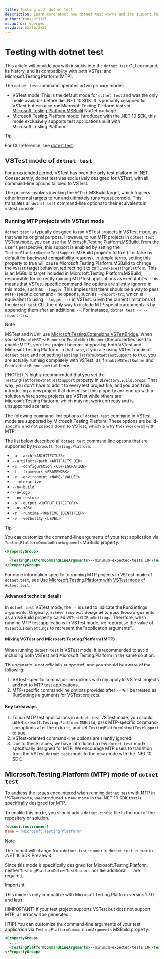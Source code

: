 ```yaml
---
title: Testing with dotnet test
description: Learn more about how dotnet test works and its support for VSTest and Microsoft.Testing.Platform (MTP)
author: Youssef1313
ms.author: ygerges
ms.date: 03/26/2025
---
```


# Testing with dotnet test

This article will provide you with insights into the `dotnet test` CLI command, its history, and its compatibility with both VSTest and Microsoft.Testing.Platform (MTP).

The `dotnet test` command operates in two primary modes:

- VSTest mode: This is the default mode for `dotnet test` and was the only mode available before the .NET 10 SDK. It is primarily designed for VSTest but can also run Microsoft.Testing.Platform test via [Microsoft.Testing.Platform.MSBuild](https://www.nuget.org/packages/Microsoft.Testing.Platform.MSBuild/) NuGet package.
- Microsoft.Testing.Platform mode: Introduced with the .NET 10 SDK, this mode exclusively supports test applications built with Microsoft.Testing.Platform.

> [!TIP]
> For CLI reference, see [dotnet test](../tools/dotnet-test.md).

## VSTest mode of `dotnet test`

For an extended period, VSTest has been the only test platform in .NET. Consequently, dotnet test was exclusively designed for VSTest, with all command-line options tailored to VSTest.

The process involves invoking the `VSTest` MSBuild target, which triggers other internal targets to run and ultimately runs vstest.console. This translates all `dotnet test` command-line options to their equivalents in vstest.console.

### Running MTP projects with VSTest mode

`dotnet test` is typically designed to run VSTest projects in VSTest mode, as that was its original purpose. However, to run MTP projects in `dotnet test` VSTest mode, you can use the [Microsoft.Testing.Platform.MSBuild](https://www.nuget.org/packages/Microsoft.Testing.Platform.MSBuild). From the user's perspective, this support is enabled by setting the `TestingPlatformDotnetTestSupport` MSBuild property to true (it is false by default for backward compatibility reasons). In simple terms, setting this property to true will cause Microsoft.Testing.Platform.MSBuild to change the `VSTest` target behavior, redirecting it to call `InvokeTestingPlatform`. This is an MSBuild target included in Microsoft.Testing.Platform.MSBuild, responsible for correctly running MTP test applications as executables. This means that VSTest-specific command-line options are silently ignored in this mode, such as `--logger`. This implies that there should be a way to pass MTP-specific command-line options, such as `--report-trx`, which is equivalent to using `--logger trx` in VSTest. Given the current limitations of the `dotnet test` CLI, the only way to include MTP-specific arguments is by appending them after an additional `--`. For instance, `dotnet test -- --report-trx`.

> [!NOTE]
> MSTest and NUnit use [Microsoft.Testing.Extensions.VSTestBridge](https://www.nuget.org/packages/Microsoft.Testing.Extensions.VSTestBridge). When you set `EnableMSTestRunner` or `EnableNUnitRunner` (the properties used to enable MTP), your test project become supporting both VSTest and Microsoft.Testing.Platform.
> In that case, if you are using VSTest mode of `dotnet test` and not setting `TestingPlatformDotnetTestSupport` to true, you are actually running completely with VSTest, as if `EnableMSTestRunner` and `EnableNUnitRunner` are not there.
>
> [!NOTE]
> It's highly recommended that you set the `TestingPlatformDotnetTestSupport` property in `Directory.Build.props`. That way, you don't have to add it to every test project file, and you don't risk introducing a new project that doesn't set this property and end up with a solution where some projects are VSTest while others are Microsoft.Testing.Platform, which may not work correctly and is unsupported scenario.

The following command-line options of `dotnet test` command in VSTest mode are supported by Microsoft.Testing.Platform. These options are build-specific and not passed down to VSTest, which is why they work well with MTP.

The list below described all `dotnet test` command line options that are supported by `Microsoft.Testing.Platform`:

- `-a|--arch <ARCHITECTURE>`
- `--artifacts-path <ARTIFACTS_DIR>`
- `-c|--configuration <CONFIGURATION>`
- `-f|--framework <FRAMEWORK>`
- `-e|--environment <NAME="VALUE">`
- `--interactive`
- `--no-build`
- `--nologo`
- `--no-restore`
- `-o|--output <OUTPUT_DIRECTORY>`
- `--os <OS>`
- `-r|--runtime <RUNTIME_IDENTIFIER>`
- `-v|--verbosity <LEVEL>`

> [!TIP]
> You can customize the command-line arguments of your test application via `TestingPlatformCommandLineArguments` MSBuild property:
>
> ```xml
> <PropertyGroup>
>   ...
>   <TestingPlatformCommandLineArguments>--minimum-expected-tests 10</TestingPlatformCommandLineArguments>
> </PropertyGroup>
> ```

For more information specific to running MTP projects in VSTest mode of `dotnet test`, see [Use Microsoft.Testing.Platform with VSTest mode of `dotnet test`](./microsoft-testing-platform-integration-dotnet-test.md).

#### Advanced technical details

In `dotnet test` VSTest mode, the `--` is used to indicate the RunSettings arguments. Originally, `dotnet test` was designed to pass those arguments as an MSBuild property called `VSTestCLIRunSettings`. Therefore, when running MTP test applications in VSTest mode, we repurpose the value of `VSTestCLIRunSettings` to represent the "application arguments".

#### Mixing VSTest and Microsoft.Testing.Platform (MTP)

When running `dotnet test` in VSTest mode, it is recommended to avoid including both VSTest and Microsoft.Testing.Platform in the same solution.

This scenario is not officially supported, and you should be aware of the following:

1. VSTest-specific command-line options will only apply to VSTest projects and not to MTP test applications.
2. MTP-specific command-line options provided after `--` will be treated as RunSettings arguments for VSTest projects.

#### Key takeaways

1. To run MTP test applications in `dotnet test` VSTest mode, you should use `Microsoft.Testing.Platform.MSBuild`, pass MTP-specific command-line options after the extra --, and set `TestingPlatformDotnetTestSupport` to true.
2. VSTest-oriented command-line options are silently ignored.
3. Due to these issues, we have introduced a new `dotnet test` mode specifically designed for MTP. We encourage MTP users to transition from the VSTest `dotnet test` mode to the new mode with the .NET 10 SDK.

## Microsoft.Testing.Platform (MTP) mode of `dotnet test`

To address the issues encountered when running `dotnet test` with MTP in VSTest mode, we introduced a new mode in the .NET 10 SDK that is specifically designed for MTP.

To enable this mode, you should add a `dotnet.config` file to the root of the repository or solution.

```ini
[dotnet.test:runner]
name = "Microsoft.Testing.Platform"
```

> [!NOTE]
> The format will change from `dotnet.test:runner` to `dotnet.test.runner` in .NET 10 SDK Preview 4.

Since this mode is specifically designed for Microsoft.Testing.Platform, neither `TestingPlatformDotnetTestSupport` nor the additional `--` are required.

> [!IMPORTANT]
> This mode is only compatible with Microsoft.Testing.Platform version 1.7.0 and later.
>
> [!IMPORTANT]
> If your test project supports VSTest but does not support MTP, an error will be generated.
>
> [!TIP]
> You can customize the command-line arguments of your test application via `TestingPlatformCommandLineArguments` MSBuild property:
>
> ```xml
> <PropertyGroup>
>   ...
>   <TestingPlatformCommandLineArguments>--minimum-expected-tests 10</TestingPlatformCommandLineArguments>
> </PropertyGroup>
> ```
